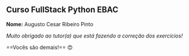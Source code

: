 ## Curso FullStack Python EBAC

**Nome:** Augusto Cesar Ribeiro Pinto

*Muito obrigado ao tutor(a) que está fazendo a correção dos exercícios!* 

==Vocês são demais!== :heart_eyes:



